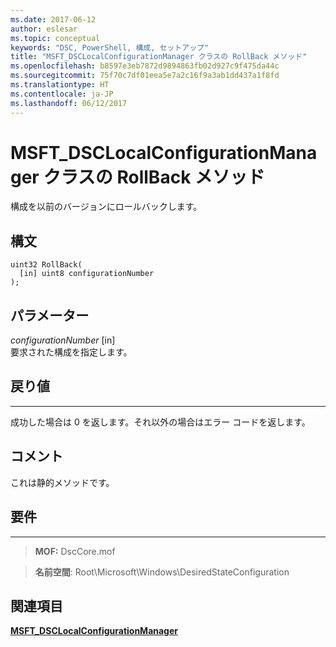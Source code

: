 ```yaml
---
ms.date: 2017-06-12
author: eslesar
ms.topic: conceptual
keywords: "DSC, PowerShell, 構成, セットアップ"
title: "MSFT_DSCLocalConfigurationManager クラスの RollBack メソッド"
ms.openlocfilehash: b8597e3eb7872d9894863fb02d927c9f475da44c
ms.sourcegitcommit: 75f70c7df01eea5e7a2c16f9a3ab1dd437a1f8fd
ms.translationtype: HT
ms.contentlocale: ja-JP
ms.lasthandoff: 06/12/2017
---
```

<a id="rollback-method-of-the-msftdsclocalconfigurationmanager-class" class="xliff"></a>

# MSFT_DSCLocalConfigurationManager クラスの RollBack メソッド

構成を以前のバージョンにロールバックします。

<a id="syntax" class="xliff"></a>

構文
------

```mof
uint32 RollBack(
  [in] uint8 configurationNumber
);
```

<a id="parameters" class="xliff"></a>

パラメーター
----------

*configurationNumber* \[in\]  
要求された構成を指定します。 

<a id="return-value" class="xliff"></a>

## 戻り値
------------

成功した場合は 0 を返します。それ以外の場合はエラー コードを返します。

<a id="remarks" class="xliff"></a>

## コメント

これは静的メソッドです。

<a id="requirements" class="xliff"></a>

## 要件
------------
>**MOF:** DscCore.mof

>**名前空間**: Root\Microsoft\Windows\DesiredStateConfiguration


<a id="see-also" class="xliff"></a>

## 関連項目


[**MSFT_DSCLocalConfigurationManager**](msft-dsclocalconfigurationmanager.md)


 

 



